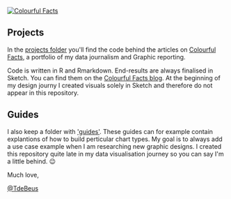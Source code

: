 [![Colourful Facts](https://cdn-images-1.medium.com/max/1440/1*tAFLq8_KDfas7eK-iwgEWg.png)](https://medium.com/tdebeus)

## Projects

In the [projects folder](https://github.com/thomasdebeus/colourful-facts/tree/develop/projects) you'll find the code behind the articles on [Colourful Facts](https://medium.com/tdebeus), a portfolio of my data journalism and Graphic reporting.

Code is written in R and Rmarkdown. End-results are always finalised in Sketch. You can find them on the [Colourful Facts blog](https://medium.com/tdebeus). At the beginning of my design journy I created visuals solely in Sketch and therefore do not appear in this repository. 

## Guides

I also keep a folder with ['guides'](https://github.com/thomasdebeus/colourful-facts/tree/master/guides). These guides can for example contain explantions of how to build perticular chart types. My goal is to always add a use case example when I am researching new graphic designs. I created this repository quite late in my data visualisation journey so you can say I'm a little behind. 😉

Much love,

[@TdeBeus](https://twitter.com/TdeBeus)
